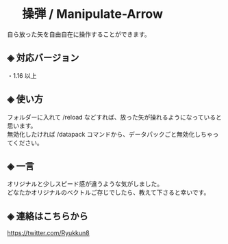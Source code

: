 # &nbsp;　操弾 / Manipulate-Arrow
自ら放った矢を自由自在に操作することができます。  

## ◈ 対応バージョン
  ・1.16 以上
  
## ◈ 使い方
フォルダーに入れて /reload などすれば、放った矢が操れるようになっていると思います。  
無効化したければ /datapack コマンドから、データパックごと無効化しちゃってください。

## ◈ 一言
オリジナルと少しスピード感が違うような気がしました。  
どなたかオリジナルのベクトルご存じでしたら、教えて下さると幸いです。

## ◈ 連絡はこちらから
https://twitter.com/Ryukkun8
